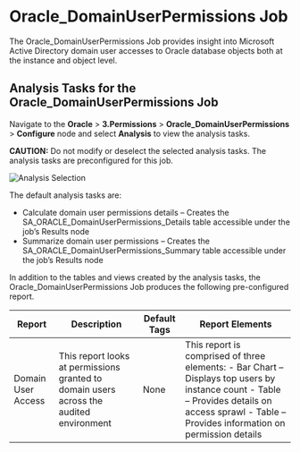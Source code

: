 # Oracle_DomainUserPermissions Job

The Oracle_DomainUserPermissions Job provides insight into Microsoft Active Directory domain user
accesses to Oracle database objects both at the instance and object level.

## Analysis Tasks for the Oracle_DomainUserPermissions Job

Navigate to the **Oracle** > **3.Permissions** > **Oracle_DomainUserPermissions** > **Configure**
node and select **Analysis** to view the analysis tasks.

**CAUTION:** Do not modify or deselect the selected analysis tasks. The analysis tasks are
preconfigured for this job.

![Analysis Selection](/img/product_docs/accessanalyzer/11.6/solutions/databases/oracle/permissions/jobgroup34.webp)

The default analysis tasks are:

- Calculate domain user permissions details – Creates the SA_ORACLE_DomainUserPermissions_Details
  table accessible under the job’s Results node
- Summarize domain user permissions – Creates the SA_ORACLE_DomainUserPermissions_Summary table
  accessible under the job’s Results node

In addition to the tables and views created by the analysis tasks, the Oracle_DomainUserPermissions
Job produces the following pre-configured report.

| Report             | Description                                                                             | Default Tags | Report Elements                                                                                                                                                                                 |
| ------------------ | --------------------------------------------------------------------------------------- | ------------ | ----------------------------------------------------------------------------------------------------------------------------------------------------------------------------------------------- |
| Domain User Access | This report looks at permissions granted to domain users across the audited environment | None         | This report is comprised of three elements: - Bar Chart – Displays top users by instance count - Table – Provides details on access sprawl - Table – Provides information on permission details |
